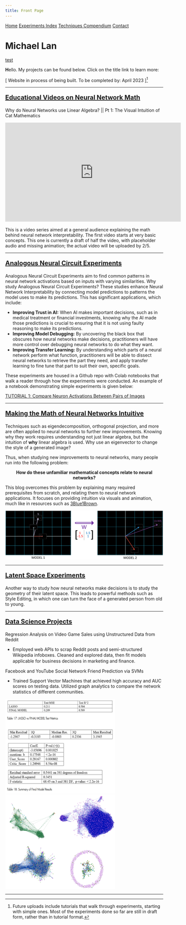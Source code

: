```yaml
---
title: Front Page
---
```


<head>
    <link rel="stylesheet" href="index.css">
</head>

<div class="topnav">
  <a class="active" href="#Home">Home</a>
  <a href="expm_index.html">Experiments Index</a>
  <a href="#Techniques">Techniques Compendium</a>
  <a href="#Contact">Contact</a>
</div>

<p align="center"><h1><b>Michael Lan</b></h1></p>

<a href="test_post.html">test</a>

<!---
--->
<span><b>H</b></span>ello. My projects can be found below. Click on the title link to learn more:

[ Website in process of being built. To be completed by: April 2023 ][^footnote]

[^footnote]: Future uploads include tutorials that walk through experiments, starting with simple ones. Most of the experiments done so far are still in draft form, rather than in tutorial format.

---
<p style="font-size:20px"><b>
<a href="https://www.youtube.com/@neoknowstic">Educational Videos on Neural Network Math</a>
</b></p>

Why do Neural Networks use Linear Algebra? || Pt 1: The Visual Intuition of Cat Mathematics

<iframe width="560" height="315" src="https://www.youtube.com/embed/kE6YjptjKyk" title="YouTube video player" frameborder="0" allow="accelerometer; autoplay; clipboard-write; encrypted-media; gyroscope; picture-in-picture; web-share" allowfullscreen></iframe>

This is a video series aimed at a general audience explaining the math behind neural network interpretability. The first video starts at very basic concepts. This one is currently a draft of half the video, with placeholder audio and missing animation; the actual video will be uploaded by 2/5.

---
<p style="font-size:20px"><b>
<a href="https://github.com/wlg1/analogous_neuron_circuit_expms">Analogous Neural Circuit Experiments</a>
</b></p>

Analogous Neural Circuit Experiments aim to find common patterns in neural network activations based on inputs with varying similarities. Why study Analogous Neural Circuit Experiments? These studies enhance Neural Network Interpretability by connecting model predictions to patterns the model uses to make its predictions. This has significant applications, which include:
<ul>
<li><b>Improving Trust in AI:</b> When AI makes important decisions, such as in medical treatment or financial investments, knowing why the AI made those predictions is crucial to ensuring that it is not using faulty reasoning to make its predictions. </li>
<li><b>Improving Model Debugging:</b> By uncovering the black box that obscures how neural networks make decisions, practitioners will have more control over debugging neural networks to do what they want. </li>
<li><b>Improving Transfer Learning:</b> By understanding which parts of a neural network perform what function, practitioners will be able to dissect neural networks to retrieve the part they need, and apply transfer learning to fine tune that part to suit their own, specific goals.</li>
</ul>

These experiments are housed in a Github repo with Colab notebooks that walk a reader through how the experiments were conducted. An example of a notebook demonstrating simple experiments is given below:

<a href="https://colab.research.google.com/drive/12hQolN9TLXsakkG96nYUgU30_6YL74bf">TUTORIAL 1: Compare Neuron Activations Between Pairs of Images</a>

<!---
[image of face and face w/o mouth, showing toy circuits of each and what differs]
--->
---
<p style="font-size:20px"><b>
<a href="eduBlogHome.html">Making the Math of Neural Networks Intuitive</a>
</b></p>

Techniques such as eigendecomposition, orthogonal projection, and more are often applied to neural networks to further new improvements. Knowing why they work requires understanding not just linear algebra, but the intuition of <b>why</b> linear algebra is used. Why use an eigenvector to change the style of a generated image?

Thus, when studying new improvements to neural networks, many people run into the following problem:

<p align="center">
<b>How do these unfamiliar mathematical concepts relate to neural networks?</b></p>

This blog overcomes this problem by explaining many required prerequisites from scratch, and relating them to neural network applications. It focuses on providing intuition via visuals and animation, much like in resources such as <a href="https://www.3blue1brown.com/lessons/">3Blue1Brown</a>.

![2mod_vecs](/ch1/2mod_out.PNG)

---
<p style="font-size:20px"><b>
<a href="">Latent Space Experiments</a>
</b></p>

Another way to study how neural networks make decisions is to study the geometry of their latent space. This leads to powerful methods such as Style Editing, in which one can turn the face of a generated person from old to young.

---
<p style="font-size:20px"><b>
<a href="https://mikelan300.wixsite.com/portfolio">Data Science Projects</a>
</b></p>

Regression Analysis on Video Game Sales using Unstructured Data from Reddit 
<ul>
<li>Employed web APIs to scrap Reddit posts and semi-structured Wikipedia infoboxes. Cleaned and
explored data, then ﬁt models applicable for business decisions in marketing and ﬁnance. </li>
</ul>
Facebook and YouTube Social Network Friend Prediction via SVMs 
<ul>
<li>Trained Support Vector Machines that achieved high accuracy and AUC scores on testing data.
Utilized graph analytics to compare the network statistics of diﬀerent communities.</li>
</ul>

<div id="datasci_images">
  <div class="inline-block">
  <img src="/datasci/final_model.PNG" width="350" height="300" alt="">
  <img src="/datasci/datasci_networks.png" width="350" height="300" alt="">
  </div>
</div>

<!---
![final_model](/datasci/final_model.PNG)
![datasci_networks](/datasci/datasci_networks.png)
--->

---




